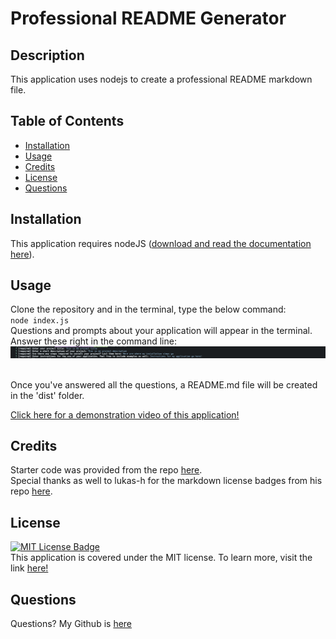 # Professional README Generator

## Description
This application uses nodejs to create a professional README markdown file.

## Table of Contents
* [Installation](#installation)
* [Usage](#usage)
* [Credits](#credits)
* [License](#license)
* [Questions](#questions)

## Installation
This application requires nodeJS ([download and read the documentation here](https://nodejs.org/en/download/)).

## Usage
Clone the repository and in the terminal, type the below command:<br>
`node index.js`
<br>
Questions and prompts about your application will appear in the terminal. Answer these right in the command line: <br>
![terminalprompts](./assets/terminal.png)

<br>
Once you've answered all the questions, a README.md file will be created in the 'dist' folder.
<br>

[Click here for a demonstration video of this application!](https://drive.google.com/file/d/1YR7_9b0_SGNrJyKLDqiYvL22bN8g0CMt/view?usp=sharing)

## Credits
Starter code was provided from the repo [here](https://github.com/coding-boot-camp/potential-enigma).<br>
Special thanks as well to lukas-h for the markdown license badges from his repo [here](https://gist.github.com/lukas-h/2a5d00690736b4c3a7ba).

## License
[![MIT License Badge](https://img.shields.io/badge/License-MIT-yellow.svg)](https://opensource.org/licenses/MIT) <br>
This application is covered under the MIT license. To learn more, visit the link [here!](https://opensource.org/licenses/MIT)

## Questions
Questions? My Github is [here](https://github.com/phoenixouyang)
